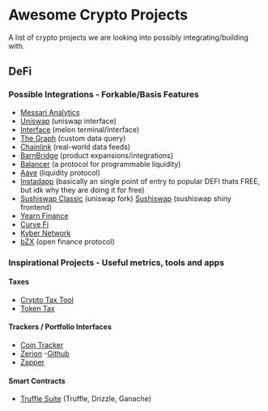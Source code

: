 # Awesome Crypto Projects
A list of crypto projects we are looking into possibly integrating/building with.

## DeFi

### Possible Integrations - Forkable/Basis Features

* [Messari Analytics](https://messari.io) 
* [Uniswap](https://uniswap.org) (uniswap interface)
* [Interface](https://melon.avantgarde.finance/) (melon terminal/interface)
* [The Graph](https://thegraph.com) (custom data query)
* [Chainlink](https://chain.link) (real-world data feeds)
* [BarnBridge](https://barnbridge.com) (product expansions/integrations)
* [Balancer](https://balancer.finance/) (a protocol for programmable liquidity)
* [Aave](https://aave.com/) (liquidity protocol)
* [Instadapp](https://instadapp.io/) (basically an single point of entry to popular DEFI thats FREE, but idk why they are doing it for free)
* [Sushiswap Classic](https://sushiswapclassic.org/) (uniswap fork) [Sushiswap](https://sushiswap.fi/) (sushiswap shiny frontend)
* [Yearn Finance](https://yearn.finance/)
* [Curve Fi](https://curve.fi/)
* [Kyber Network](https://kyber.network/)
* [bZX](https://bzx.network/) (open finance protocol)



### Inspirational Projects - Useful metrics, tools and apps
#### Taxes
* [Crypto Tax Tool](https://cryptotaxtools.com/)
* [Token Tax](https://tokentax.co/)
#### Trackers / Portfolio Interfaces
* [Coin Tracker](https://www.cointracker.io/)
* [Zerion](https://zerion.io) -[Github](https://github.com/zeriontech/defi-sdk)
* [Zapper](https://zapper.fi/)
#### Smart Contracts
* [Truffle Suite](https://www.trufflesuite.com/) (Truffle, Drizzle, Ganache)
